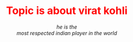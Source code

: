 <!DOCTYPE html>
<html lang="en">
<head>
    <title>cricket</title>
</head>
<body>
<h1 style="text-align:center; color:red;">Topic is about virat kohli</h1>
<p style="text-align:center;"> <i>he is the <br> most respected indian player in the world</i></p>
</body>
</html>
